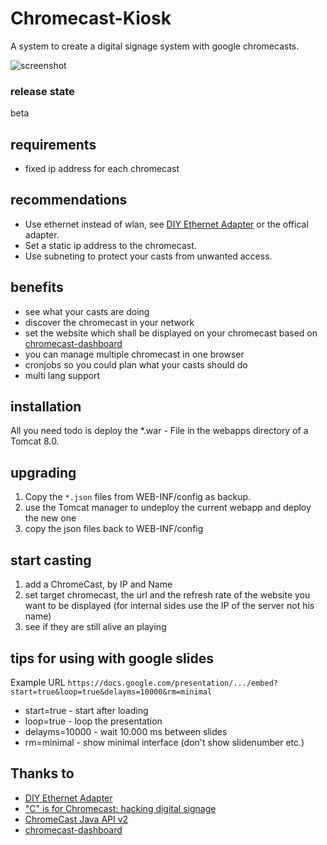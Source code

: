 # Chromecast-Kiosk
A system to create a digital signage system with google chromecasts. 

![screenshot](https://raw.githubusercontent.com/mrothenbuecher/Chromecast-Kiosk/master/img/overview-screenshot.png "screenshot")

### release state
beta

## requirements
* fixed ip address for each chromecast 

## recommendations
* Use ethernet instead of wlan, see [DIY Ethernet Adapter](https://productforums.google.com/forum/#!topic/chromecast/xo_NDh5CZA8) or the offical adapter.
* Set a static ip address to the chromecast.
* Use subneting to protect your casts from unwanted access.

## benefits
* see what your casts are doing
* discover the chromecast in your network
* set the website which shall be displayed on your chromecast based on [chromecast-dashboard](https://github.com/boombatower/chromecast-dashboard)
* you can manage multiple chromecast in one browser
* cronjobs so you could plan what your casts should do
* multi lang support

## installation
All you need todo is deploy the *.war - File in the webapps directory of a Tomcat 8.0.

## upgrading
1. Copy the `*.json` files from WEB-INF/config as backup.
2. use the Tomcat manager to undeploy the current webapp and deploy the new one
3. copy the json files back to WEB-INF/config

## start casting
1. add a ChromeCast, by IP and Name
2. set target chromecast, the url and the refresh rate of the website you want to be displayed (for internal sides use the IP of the server not his name)
3. see if they are still alive an playing

## tips for using with google slides
Example URL `https://docs.google.com/presentation/.../embed?start=true&loop=true&delayms=10000&rm=minimal`
* start=true - start after loading
* loop=true - loop the presentation
* delayms=10000 - wait 10.000 ms between slides
* rm=minimal - show minimal interface (don't show slidenumber etc.)


## Thanks to
* [DIY Ethernet Adapter](https://productforums.google.com/forum/#!topic/chromecast/xo_NDh5CZA8)
* ["C" is for Chromecast: hacking digital signage](http://labs.cooperhewitt.org/2013/c-is-for-chromecast-hacking-digital-signage/)
* [ChromeCast Java API v2](https://github.com/vitalidze/chromecast-java-api-v2)
* [chromecast-dashboard](https://github.com/boombatower/chromecast-dashboard)
